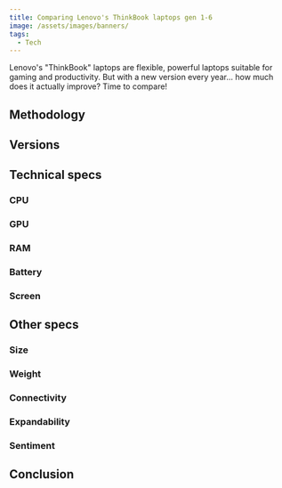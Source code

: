 ```yaml
---
title: Comparing Lenovo's ThinkBook laptops gen 1-6
image: /assets/images/banners/
tags:
  - Tech
---
```


Lenovo's "ThinkBook" laptops are flexible, powerful laptops suitable for gaming and productivity. But with a new version every year... how much does it actually improve? Time to compare!

## Methodology

## Versions

## Technical specs

### CPU

### GPU

### RAM

### Battery

### Screen

## Other specs

### Size

### Weight

### Connectivity

### Expandability

### Sentiment

## Conclusion
